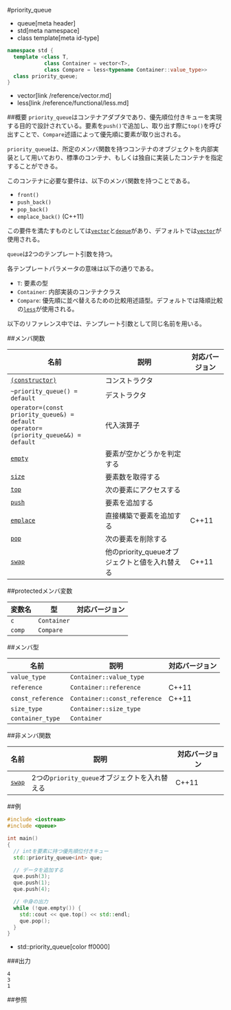 #priority_queue
* queue[meta header]
* std[meta namespace]
* class template[meta id-type]

```cpp
namespace std {
  template <class T,
            class Container = vector<T>,
            class Compare = less<typename Container::value_type>>
  class priority_queue;
}
```
* vector[link /reference/vector.md]
* less[link /reference/functional/less.md]

##概要
`priority_queue`はコンテナアダプタであり、優先順位付きキューを実現する目的で設計されている。要素を`push()`で追加し、取り出す際に`top()`を呼び出すことで、`Compare`述語によって優先順に要素が取り出される。

`priority_queue`は、所定のメンバ関数を持つコンテナのオブジェクトを内部実装として用いており、標準のコンテナ、もしくは独自に実装したコンテナを指定することができる。

このコンテナに必要な要件は、以下のメンバ関数を持つことである。

- `front()`
- `push_back()`
- `pop_back()`
- `emplace_back()` (C++11)

この要件を満たすものとしては[`vector`](/reference/vector.md)と[`deque`](/reference/deque.md)があり、デフォルトでは[`vector`](/reference/vector.md)が使用される。

`queue`は2つのテンプレート引数を持つ。

各テンプレートパラメータの意味は以下の通りである。

- `T`: 要素の型
- `Container`: 内部実装のコンテナクラス
- `Compare`: 優先順に並べ替えるための比較用述語型。デフォルトでは降順比較の[`less`](/reference/functional/less.md)が使用される。

以下のリファレンス中では、テンプレート引数として同じ名前を用いる。


##メンバ関数

| 名前 | 説明 | 対応バージョン |
|------------------------------------------|------------------------------------------------|-------|
| [`(constructor)`](priority_queue/op_constructor.md) | コンストラクタ | |
| `~priority_queue() = default`            | デストラクタ | |
| `operator=(const priority_queue&) = default`<br/> `operator=(priority_queue&&) = default` | 代入演算子 | |
| [`empty`](priority_queue/empty.md)     | 要素が空かどうかを判定する | |
| [`size`](priority_queue/size.md)       | 要素数を取得する | |
| [`top`](priority_queue/top.md)         | 次の要素にアクセスする | |
| [`push`](priority_queue/push.md)       | 要素を追加する | |
| [`emplace`](priority_queue/emplace.md) | 直接構築で要素を追加する | C++11 |
| [`pop`](priority_queue/pop.md)         | 次の要素を削除する | |
| [`swap`](priority_queue/swap.md)       | 他のpriority_queueオブジェクトと値を入れ替える | C++11 |


##protectedメンバ変数

| 変数名 | 型 | 対応バージョン |
|--------|-------------|-------|
| `c`    | `Container` | |
| `comp` | `Compare`   | |


##メンバ型

| 名前 | 説明 | 対応バージョン |
|-------------------|------------------------------|-------|
| `value_type`      | `Container::value_type`      | |
| `reference`       | `Container::reference`       | C++11 |
| `const_reference` | `Container::const_reference` | C++11 |
| `size_type`       | `Container::size_type`       | |
| `container_type`  | `Container`                  | |


##非メンバ関数

| 名前 | 説明 | 対応バージョン |
|-----------------------------------------|-----------------------------------------------|-------|
| [`swap`](priority_queue/swap_free.md) | 2つの`priority_queue`オブジェクトを入れ替える | C++11 |


##例
```cpp
#include <iostream>
#include <queue>

int main()
{
  // intを要素に持つ優先順位付きキュー
  std::priority_queue<int> que;

  // データを追加する
  que.push(3);
  que.push(1);
  que.push(4);

  // 中身の出力
  while (!que.empty()) {
    std::cout << que.top() << std::endl;
    que.pop();
  }
}
```
* std::priority_queue[color ff0000]

###出力
```
4
3
1
```

##参照


